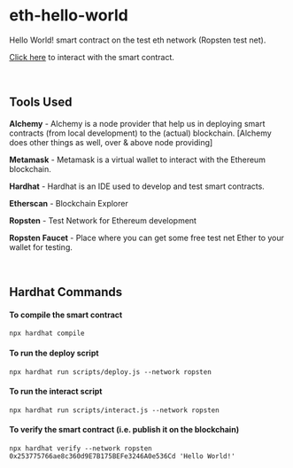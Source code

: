 # eth-hello-world
Hello World! smart contract on the test eth network (Ropsten test net).

[Click here](https://ropsten.etherscan.io/address/0x253775766ae8c360d9E7B175BEFe3246A0e536Cd) to interact with the smart contract.


<br/>

## Tools Used
**Alchemy** - Alchemy is a node provider that help us in deploying smart contracts (from local development) to the (actual) blockchain. [Alchemy does other things as well, over & above node providing]

**Metamask** - Metamask is a virtual wallet to interact with the Ethereum blockchain.

**Hardhat** - Hardhat is an IDE used to develop and test smart contracts.

**Etherscan** - Blockchain Explorer

**Ropsten** - Test Network for Ethereum development

**Ropsten Faucet** - Place where you can get some free test net Ether to your wallet for testing.

<br/>

## Hardhat Commands
#### To compile the smart contract
```
npx hardhat compile
```

#### To run the deploy script
```
npx hardhat run scripts/deploy.js --network ropsten
```

#### To run the interact script
```
npx hardhat run scripts/interact.js --network ropsten
```

#### To verify the smart contract (i.e. publish it on the blockchain)
```
npx hardhat verify --network ropsten 0x253775766ae8c360d9E7B175BEFe3246A0e536Cd 'Hello World!'
```